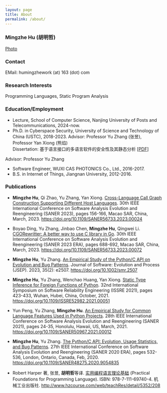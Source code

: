 ```yaml
---
layout: page
title: About
permalink: /about/
---
```


### Mingzhe Hu (胡明哲)

[Photo]({{site.url}}/figs/hmz.jpg)

### Contact

EMail: humingzhework (at) 163 (dot) com

### Research Interests

Programming Languages, Static Program Analysis

### Education/Employment

- Lecture, School of Computer Science, Nanjing University of Posts and Telecommunications, 2024-now.
- Ph.D. in Cyberspace Security, University of Science and Technology of China (USTC), 2018-2023.
Advisor: Professor Yu Zhang (张昱), Professor Yan Xiong (熊焰) <br/>
Dissertation: 基于语言接口的多语言软件的安全性及其静态分析 [[PDF]({{site.url}}/statics/phd_dissertation.pdf)]
<!-- - M.S. in Cyberspace Security, University of Science and Technology of China (USTC), 2018-2020. -->
Advisor: Professor Yu Zhang
- Software Engineer, WUXI CAS PHOTONICS Co., Ltd., 2016-2017.
- B.S. in Internet of Things, Jiangnan University, 2012-2016.

### Publications

- **Mingzhe Hu**, Qi Zhao, Yu Zhang, Yan Xiong. <u>Cross-Language Call Graph Construction Supporting Different Host Languages</u>. 30th IEEE International Conference on Software Analysis Evolution and Reengineering (SANER 2023), pages 156-166, Macao SAR, China, March, 2023. <https://doi.org/10.1109/SANER56733.2023.00024>
- Boyao Ding, Yu Zhang, Jinbao Chen, **Mingzhe Hu**, Qingwei Li. <u>CGORewritter: A better way to use C library in Go</u>. 30th IEEE International Conference on Software Analysis Evolution and Reengineering (SANER 2023 ERA), pages 688-692, Macao SAR, China, March, 2023. <https://doi.org/10.1109/SANER56733.2023.00072>
- **Mingzhe Hu**, Yu Zhang. <u>An Empirical Study of the Python/C API on Evolution and Bug Patterns</u>. Journal of Software: Evolution and Process (JSEP). 2023, 35(2): e2507. <https://doi.org/10.1002/smr.2507>
- **Mingzhe Hu**, Yu Zhang, Wenchao Huang, Yan Xiong. <u>Static Type Inference for Foreign Functions of Python</u>. 32nd International Symposium on Software Reliability Engineering (ISSRE 2021), pages 423-433, Wuhan, Hubei, China, October, 2021. <https://doi.org/10.1109/ISSRE52982.2021.00051>
- Yun Peng, Yu Zhang, **Mingzhe Hu**. <u>An Empirical Study for Common Language Features Used in Python Projects</u>. 28th IEEE International Conference on Software Analysis Evolution and Reengineering (SANER 2021), pages 24-35, Honolulu, Hawaii, US, March, 2021. <https://doi.org/10.1109/SANER50967.2021.00012>
- **Mingzhe Hu**, Yu Zhang. <u>The Python/C API: Evolution, Usage Statistics, and Bug Patterns</u>. 27th IEEE International Conference on Software Analysis Evolution and Reengineering (SANER 2020 ERA), pages 532-536, London, Ontario, Canada, Feb, 2020. <https://doi.org/10.1109/SANER48275.2020.9054835>

- Robert Harper 著, 张昱, **胡明哲**等译. <u>实用编程语言理论基础</u> (Practical Foundations for Programming Language). ISBN: 978-7-111-69740-4. 机械工业出版社. <http://www.hzcourse.com/web/teachRes/detail/5352/208>

<!--
- <u>一种 Python 外部函数的静态类型推断方法及系统</u>. 发明人: 张昱, **胡明哲**. 申请号: CN202111105813.3A. 申请日: 20210922. 公开号: CN113885854A. 公开日: 20220104. <https://patents.google.com/patent/CN113885854A>
- <u>一种 Python 语言特征自动识别系统和方法</u>. 申请人: 中国科学技术大学, 发明人: 张昱, 彭昀, **胡明哲**. 专利号: ZL202010663123.9, 申请日: 20200710, 公开日: 20201030, 授权公告日: 20220111, 公开号: CN111858322B, 证书号: 4889779. <https://patents.google.com/patent/CN111858322B>
-->

<!--
### Projects

#### PyCType

Static type inferencer for C foreign functions of Python.

[[Code](https://github.com/S4Plus/pyctype)], [[ISSRE Video](https://www.bilibili.com/video/BV1Kq4y1R7A9/)]

PyCType also checks the mismatch between the declaration and implementation of foreign functions, which makes a parameter-free foreign function can take arguments of any types.

Bugs found: [[NumPy-issue-18665](https://github.com/numpy/numpy/issues/18665)], [[Pillow-issue-5487](https://github.com/python-pillow/Pillow/issues/5487)].

#### PyCEAC

A static analysis toolset for extracting and analyzing the Python/C API from Python/C multilingual software systems (and CPython itself), bug-finding checkers for some related bug patterns as well.

[[Code](https://github.com/S4Plus/pyceac)], [Bugs found: mishandling exceptions ([Pillow-issue-3966](https://github.com/python-pillow/Pillow/issues/3966), [NumPy-issue-16773](https://github.com/numpy/numpy/issues/16773)), dynamic memory management flaws ([Pillow-issue-4115](https://github.com/python-pillow/Pillow/issues/4115))]
-->